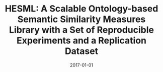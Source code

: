 ---
title: 'HESML: A Scalable Ontology-based Semantic Similarity Measures Library with a Set of Reproducible Experiments and a Replication Dataset'
collection: publications
permalink: /publication/2017-hesml
excerpt: ''
date: 2017-01-01
venue: 'Information Systems, vol. 66, pp. 97-118'
paperurl: ''
authors: 'J. Lastra-D&iacute;az, A. Garc&iacute;a-Serrano, M. Batet, M. Fern&aacute;ndez, and F. Chirigati'
notes: '<i>Reproducibility Paper, Reviewer</i>'
paper: 'http://dx.doi.org/10.1016/j.is.2017.02.002'
---